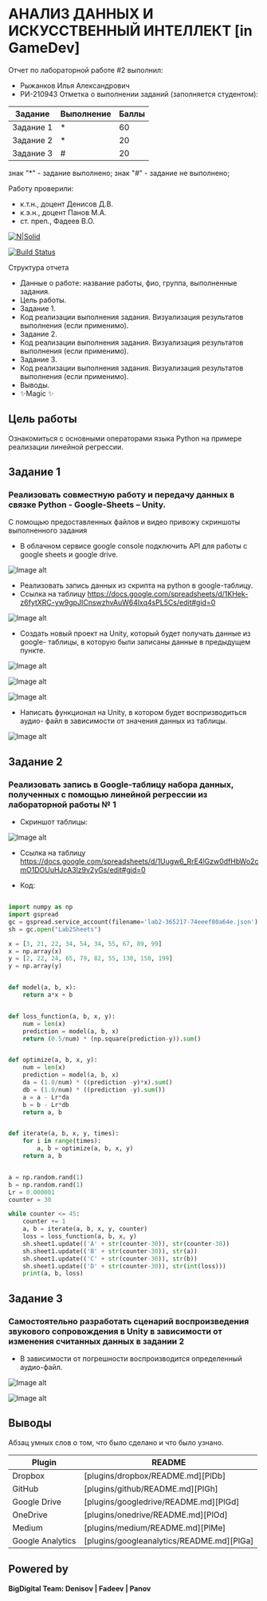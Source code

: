 # АНАЛИЗ ДАННЫХ И ИСКУССТВЕННЫЙ ИНТЕЛЛЕКТ [in GameDev]
Отчет по лабораторной работе #2 выполнил:
- Рыжанков Илья Александрович
- РИ-210943
Отметка о выполнении заданий (заполняется студентом):

| Задание | Выполнение | Баллы |
| ------ | ------ | ------ |
| Задание 1 | * | 60 |
| Задание 2 | * | 20 |
| Задание 3 | # | 20 |

знак "*" - задание выполнено; знак "#" - задание не выполнено;

Работу проверили:
- к.т.н., доцент Денисов Д.В.
- к.э.н., доцент Панов М.А.
- ст. преп., Фадеев В.О.

[![N|Solid](https://cldup.com/dTxpPi9lDf.thumb.png)](https://nodesource.com/products/nsolid)

[![Build Status](https://travis-ci.org/joemccann/dillinger.svg?branch=master)](https://travis-ci.org/joemccann/dillinger)

Структура отчета

- Данные о работе: название работы, фио, группа, выполненные задания.
- Цель работы.
- Задание 1.
- Код реализации выполнения задания. Визуализация результатов выполнения (если применимо).
- Задание 2.
- Код реализации выполнения задания. Визуализация результатов выполнения (если применимо).
- Задание 3.
- Код реализации выполнения задания. Визуализация результатов выполнения (если применимо).
- Выводы.
- ✨Magic ✨

## Цель работы
Ознакомиться с основными операторами языка Python на примере реализации линейной регрессии.

## Задание 1
### Реализовать совместную работу и передачу данных в связке Python - Google-Sheets – Unity.

С помощью предоставленных файлов и видео привожу скриншоты выполненного задания

- В облачном сервисе google console подключить API для работы с google
sheets и google drive.

![Image alt](https://github.com/Friederik/DA-in-GameDev-labs/blob/main/111.PNG)

- Реализовать запись данных из скрипта на python в google-таблицу.
- Ссылка на таблицу https://docs.google.com/spreadsheets/d/1KHek-z6fytXRC-yw9gpJICnswzhvAuW64lxq4sPL5Cs/edit#gid=0

![Image alt](https://github.com/Friederik/DA-in-GameDev-labs/blob/main/222.PNG)

- Создать новый проект на Unity, который будет получать данные из google-
таблицы, в которую были записаны данные в предыдущем пункте.

![Image alt](https://github.com/Friederik/DA-in-GameDev-labs/blob/main/333-1.PNG)

![Image alt](https://github.com/Friederik/DA-in-GameDev-labs/blob/main/333-2.PNG)

![Image alt](https://github.com/Friederik/DA-in-GameDev-labs/blob/main/333-3.PNG)

- Написать функционал на Unity, в котором будет воспризводиться аудио-
файл в зависимости от значения данных из таблицы.

![Image alt](https://github.com/Friederik/DA-in-GameDev-labs/blob/main/444.PNG)

## Задание 2
### Реализовать запись в Google-таблицу набора данных, полученных с помощью линейной регрессии из лабораторной работы № 1

- Скриншот таблицы:

![Image alt](https://github.com/Friederik/DA-in-GameDev-labs/blob/main/333-3.PNG)

- Ссылка на таблицу https://docs.google.com/spreadsheets/d/1Uugw6_RrE4lGzw0dfHbWo2cmO1DOUuHJcA3lz9v2yGs/edit#gid=0

- Код:

```py

import numpy as np
import gspread
gc = gspread.service_account(filename='lab2-365217-74eeef80a64e.json')
sh = gc.open("Lab2Sheets")

x = [3, 21, 22, 34, 54, 34, 55, 67, 89, 99]
x = np.array(x)
y = [2, 22, 24, 65, 79, 82, 55, 130, 150, 199]
y = np.array(y)


def model(a, b, x):
    return a*x + b


def loss_function(a, b, x, y):
    num = len(x)
    prediction = model(a, b, x)
    return (0.5/num) * (np.square(prediction-y)).sum()


def optimize(a, b, x, y):
    num = len(x)
    prediction = model(a, b, x)
    da = (1.0/num) * ((prediction -y)*x).sum()
    db = (1.0/num) * ((prediction -y).sum())
    a = a - Lr*da
    b = b - Lr*db
    return a, b


def iterate(a, b, x, y, times):
    for i in range(times):
        a, b = optimize(a, b, x, y)
    return a, b


a = np.random.rand(1)
b = np.random.rand(1)
Lr = 0.000001
counter = 30

while counter <= 45:
    counter += 1
    a, b = iterate(a, b, x, y, counter)
    loss = loss_function(a, b, x, y)
    sh.sheet1.update(('A' + str(counter-30)), str(counter-30))
    sh.sheet1.update(('B' + str(counter-30)), str(a))
    sh.sheet1.update(('C' + str(counter-30)), str(b))
    sh.sheet1.update(('D' + str(counter-30)), str(int(loss)))
    print(a, b, loss)


```

## Задание 3
### Самостоятельно разработать сценарий воспроизведения звукового сопровождения в Unity в зависимости от изменения считанных данных в задании 2

- В зависимости от погрешности воспроизводится определенный аудио-файл.

![Image alt](https://github.com/Friederik/DA-in-GameDev-labs/blob/main/666.PNG)

![Image alt](https://github.com/Friederik/DA-in-GameDev-labs/blob/main/777.PNG)

## Выводы

Абзац умных слов о том, что было сделано и что было узнано.

| Plugin | README |
| ------ | ------ |
| Dropbox | [plugins/dropbox/README.md][PlDb] |
| GitHub | [plugins/github/README.md][PlGh] |
| Google Drive | [plugins/googledrive/README.md][PlGd] |
| OneDrive | [plugins/onedrive/README.md][PlOd] |
| Medium | [plugins/medium/README.md][PlMe] |
| Google Analytics | [plugins/googleanalytics/README.md][PlGa] |

## Powered by

**BigDigital Team: Denisov | Fadeev | Panov**

